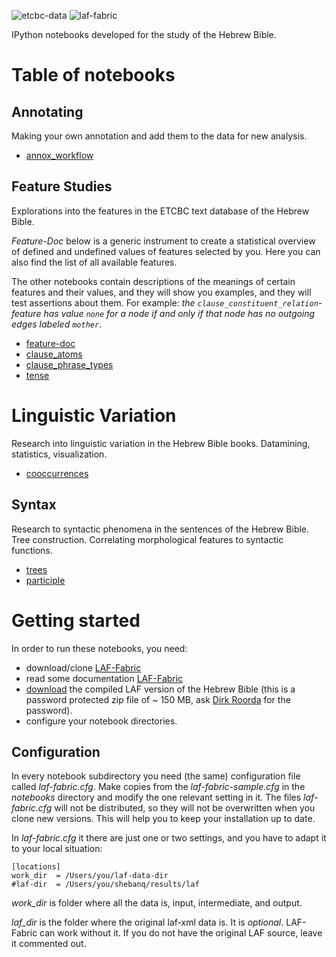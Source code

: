 ![etcbc-data](https://raw.github.com/judithgottschalk/ETCBC-data/master/images/VU-ETCBC-small.png)
![laf-fabric](https://raw.github.com/judithgottschalk/ETCBC-data/master/images/laf-fabric-small.png)

IPython notebooks developed for the study of the Hebrew Bible.

# Table of notebooks

## Annotating
Making your own annotation and add them to the data for new analysis.

* [annox_workflow](http://nbviewer.ipython.org/github/judithgottschalk/ETCBC-data/blob/master/notebooks/annotating/annox_workflow.ipynb)

## Feature Studies
Explorations into the features in the ETCBC text database of the Hebrew Bible.

*Feature-Doc* below is a generic instrument to create a statistical overview of defined and undefined values of features selected by you.
Here you can also find the list of all available features.

The other notebooks contain descriptions of the meanings of certain features and their values,
and they will show you examples, and they will test assertions about them.
For example: *the ``clause_constituent_relation``-feature has value ``none`` for a node if and only if that node has no outgoing edges labeled ``mother``*.

* [feature-doc](http://nbviewer.ipython.org/github/judithgottschalk/ETCBC-data/blob/master/notebooks/feature-studies/feature-doc.ipynb)
* [clause_atoms](http://nbviewer.ipython.org/github/judithgottschalk/ETCBC-data/blob/master/notebooks/feature-studies/clause_atoms.ipynb)
* [clause_phrase_types](http://nbviewer.ipython.org/github/judithgottschalk/ETCBC-data/blob/master/notebooks/feature-studies/clause_phrase_types.ipynb)
* [tense](http://nbviewer.ipython.org/github/judithgottschalk/ETCBC-data/blob/master/notebooks/feature-studies/Tense.ipynb)

# Linguistic Variation
Research into linguistic variation in the Hebrew Bible books.
Datamining, statistics, visualization.

* [cooccurrences](http://nbviewer.ipython.org/github/judithgottschalk/ETCBC-data/blob/master/notebooks/language-variation/cooccurrences.ipynb)

## Syntax
Research to syntactic phenomena in the sentences of the Hebrew Bible.
Tree construction.
Correlating morphological features to syntactic functions.

* [trees](http://nbviewer.ipython.org/github/judithgottschalk/ETCBC-data/blob/master/notebooks/syntax/trees.ipynb)
* [participle](http://nbviewer.ipython.org/github/judithgottschalk/ETCBC-data/blob/master/notebooks/syntax/participle.ipynb)

# Getting started
In order to run these notebooks, you need:

* download/clone [LAF-Fabric](https://github.com/dirkroorda/laf-fabric)
* read some documentation [LAF-Fabric](http://laf-fabric.readthedocs.org/en/latest/)
* [download](https://www.dropbox.com/s/1oqvb92sqn7vuml/laf-fabric-data.zip) the compiled LAF version of the Hebrew Bible
  (this is a password protected zip file of ~ 150 MB, ask [Dirk Roorda](dirk.roorda@dans.knaw.nl) for the password).
* configure your notebook directories.

## Configuration
In every notebook subdirectory you need (the same) configuration file called *laf-fabric.cfg*.
Make copies from the *laf-fabric-sample.cfg* in the *notebooks* directory and modify the one relevant setting in it.
The files *laf-fabric.cfg* will not be distributed, so they will not be overwritten when you clone new versions.
This will help you to keep your installation up to date.

In *laf-fabric.cfg* it there are just one or two settings, and you have to adapt it to your local situation:

    [locations]
    work_dir  = /Users/you/laf-data-dir
    #laf-dir  = /Users/you/shebanq/results/laf
    
*work_dir* is folder where all the data is, input, intermediate, and output.

*laf_dir* is the folder where the original laf-xml data is.
It is *optional*. LAF-Fabric can work without it.
If you do not have the original LAF source, leave it commented out.

